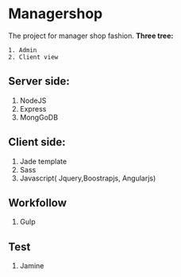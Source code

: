 # Managershop
The project for manager shop fashion.
	**Three tree:**

  	1. Admin
  	2. Client view
  
## Server side:
1. NodeJS
2. Express
3. MongGoDB

## Client side:
1. Jade template
2. Sass
3. Javascript( Jquery,Boostrapjs, Angularjs)

## Workfollow
1. Gulp

## Test
1. Jamine
